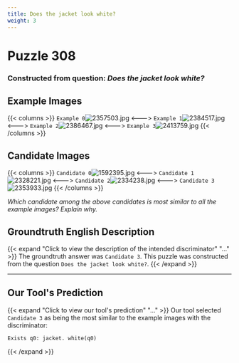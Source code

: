 ```yaml
---
title: Does the jacket look white?
weight: 3
---
```


# Puzzle 308
### Constructed from question: _Does the jacket look white?_


## Example Images
{{< columns >}}
`Example 0`![2357503.jpg](/gqa_images/2357503.jpg)
<--->
`Example 1`![2384517.jpg](/gqa_images/2384517.jpg)
<--->
`Example 2`![2386467.jpg](/gqa_images/2386467.jpg)
<--->
`Example 3`![2413759.jpg](/gqa_images/2413759.jpg)
{{< /columns >}}

## Candidate Images
{{< columns >}}
`Candidate 0`![1592395.jpg](/gqa_images/1592395.jpg)
<--->
`Candidate 1`![2328221.jpg](/gqa_images/2328221.jpg)
<--->
`Candidate 2`![2334238.jpg](/gqa_images/2334238.jpg)
<--->
`Candidate 3`![2353933.jpg](/gqa_images/2353933.jpg)
{{< /columns >}}

*Which candidate among the above candidates is most similar to all the example images? Explain why.*

## Groundtruth English Description

{{< expand "Click to view the description of the intended discriminator" "..." >}}
The groundtruth answer was `Candidate 3`. This puzzle was constructed from the question `Does the jacket look white?`.
{{< /expand >}}

---

## Our Tool's Prediction

{{< expand "Click to view our tool's prediction" "..." >}}
Our tool selected `Candidate 3` as being the most similar to the example images with the discriminator:
```plaintext
Exists q0: jacket. white(q0)
```
{{< /expand >}}
